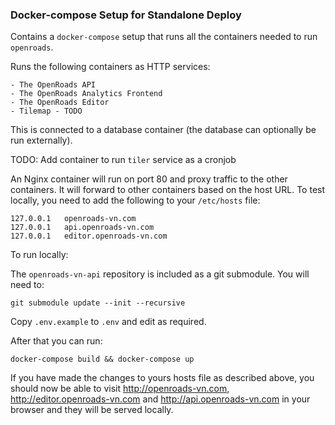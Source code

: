 ### Docker-compose Setup for Standalone Deploy

Contains a `docker-compose` setup that runs all the containers needed to run `openroads`.

Runs the following containers as HTTP services:

    - The OpenRoads API
    - The OpenRoads Analytics Frontend
    - The OpenRoads Editor
    - Tilemap - TODO

This is connected to a database container (the database can optionally be run externally).

TODO: Add container to run `tiler` service as a cronjob

An Nginx container will run on port 80 and proxy traffic to the other containers. It will forward to other containers based on the host URL. To test locally, you need to add the following to your `/etc/hosts` file:

```
127.0.0.1   openroads-vn.com
127.0.0.1   api.openroads-vn.com
127.0.0.1   editor.openroads-vn.com
```

To run locally:

The `openroads-vn-api` repository is included as a git submodule. You will need to:

    git submodule update --init --recursive

Copy `.env.example` to `.env` and edit as required.

After that you can run:

    docker-compose build && docker-compose up

If you have made the changes to yours hosts file as described above, you should now be able to visit http://openroads-vn.com, http://editor.openroads-vn.com and http://api.openroads-vn.com in your browser and they will be served locally.






